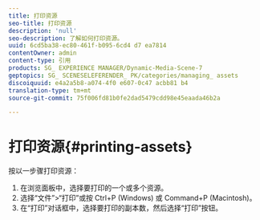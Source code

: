 ```yaml
---
title: 打印资源
seo-title: 打印资源
description: 'null'
seo-description: 了解如何打印资源。
uuid: 6cd5ba38-ec80-461f-b095-6cd4 d7 ea7814
contentOwner: admin
content-type: 引用
products: SG_ EXPERIENCE MANAGER/Dynamic-Media-Scene-7
geptopics: SG_ SCENESELEFERENDER_ PK/categories/managing_ assets
discoiquuid: e4a2a5b8-a074-4f0 e607-0c47 acbb81 b4
translation-type: tm+mt
source-git-commit: 75f006fd81b0fe2dad5479cdd98e45eaada46b2a

---
```



# 打印资源{#printing-assets}

按以一步骤打印资源：

1. 在浏览面板中，选择要打印的一个或多个资源。
1. 选择“文件”&gt;“打印”或按 Ctrl+P (Windows) 或 Command+P (Macintosh)。
1. 在“打印”对话框中，选择要打印的副本数，然后选择“打印”按钮。

